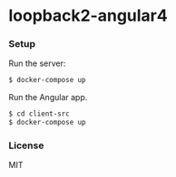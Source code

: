 # loopback2-angular4

### Setup

Run the server:

```sh
$ docker-compose up
```

Run the Angular app.

```sh
$ cd client-src
$ docker-compose up
```

### License

MIT
